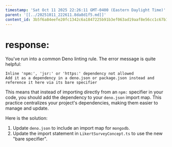 ```yaml
---
timestamp: 'Sat Oct 11 2025 22:26:11 GMT-0400 (Eastern Daylight Time)'
parent: '[[../20251011_222611.8da8d1f5.md]]'
content_id: 3b5f6a84eefe20fc1342c6a1847225b91b3ef063ad19aaf8e56cc1c67b1cead3
---
```


# response:

You've run into a common Deno linting rule. The error message is quite helpful:

```
Inline 'npm:', 'jsr:' or 'https:' dependency not allowed
Add it as a dependency in a deno.json or package.json instead and reference it here via its bare specifier
```

This means that instead of importing directly from an `npm:` specifier in your code, you should add the dependency to your `deno.json` import map. This practice centralizes your project's dependencies, making them easier to manage and update.

Here is the solution:

1. Update `deno.json` to include an import map for `mongodb`.
2. Update the import statement in `LikertSurveyConcept.ts` to use the new "bare specifier".
